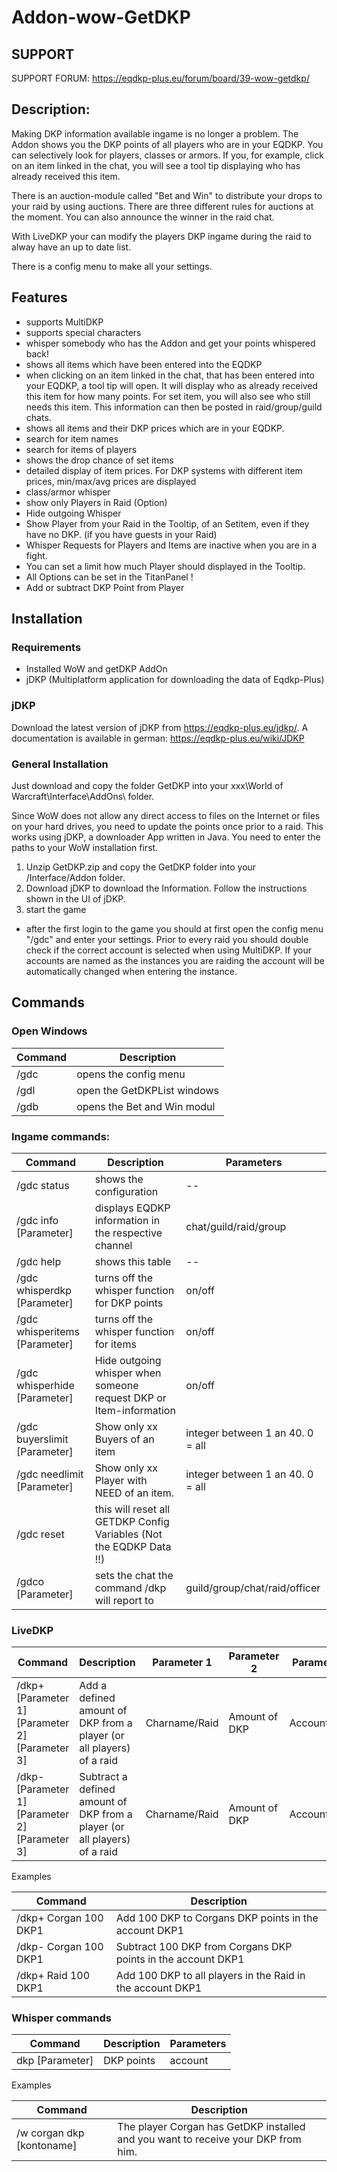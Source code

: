 # Addon-wow-GetDKP

SUPPORT
------------------
SUPPORT FORUM: https://eqdkp-plus.eu/forum/board/39-wow-getdkp/

Description:
------------------

Making DKP information available ingame is no longer a problem.
The Addon shows you the DKP points of all players who are in your EQDKP. You can selectively look for players, classes or armors.
If you, for example, click on an item linked in the chat, you will see a tool tip displaying who has already received this item.

There is an auction-module called "Bet and Win" to distribute your drops to your raid by using auctions. There are three different rules for auctions at the moment. You can also announce the winner in the raid chat.

With LiveDKP your can modify the players DKP ingame during the raid to alway have an up to date list.

There is a config menu to make all your settings.

Features
------------------
* supports MultiDKP
* supports special characters
* whisper somebody who has the Addon and get your points whispered back!
* shows all items which have been entered into the EQDKP
* when clicking on an item linked in the chat, that has been entered into your EQDKP, a tool tip will open. It will display who as already received this item for how many points. For set item, you will also see who still needs this item.
This information can then be posted in raid/group/guild chats.
* shows all items and their DKP prices which are in your EQDKP.
* search for item names
* search for items of players
* shows the drop chance of set items
* detailed display of item prices. For DKP systems with different item prices, min/max/avg prices are displayed
* class/armor whisper
* show only Players in Raid (Option)
* Hide outgoing Whisper
* Show Player from your Raid in the Tooltip, of an Setitem, even if they have no DKP. (if you have guests in your Raid)
* Whisper Requests for Players and Items are inactive when you are in a fight.
* You can set a limit how much Player should displayed in the Tooltip.
* All Options can be set in the TitanPanel !
* Add or subtract DKP Point from Player

Installation
------------------

### Requirements
* Installed WoW and getDKP AddOn
* jDKP (Multiplatform application for downloading the data of Eqdkp-Plus)

### jDKP
Download the latest version of jDKP from https://eqdkp-plus.eu/jdkp/. A documentation is available in german: https://eqdkp-plus.eu/wiki/JDKP

### General Installation
Just download and copy the folder GetDKP into your xxx\World of Warcraft\Interface\AddOns\ folder.

Since WoW does not allow any direct access to files on the Internet or files on your hard drives, you need to update the points once prior to a raid. This works using jDKP, a downloader App written in Java. You need to enter the paths to your WoW installation first.

1. Unzip GetDKP.zip and copy the GetDKP folder into your /Interface/Addon folder.
2. Download jDKP to download the Information. Follow the instructions shown in the UI of jDKP.
3. start the game

* after the first login to the game you should at first open the config menu "/gdc" and enter your settings. Prior to every raid you should double check if the correct account is selected when using MultiDKP. If your accounts are named as the instances you are raiding the account will be automatically changed when entering the instance.

Commands
------------------

### Open Windows

Command  | Description
------------ | -------------
/gdc | opens the config menu
/gdl | open the GetDKPList windows
/gdb | opens the Bet and Win modul

### Ingame commands:

Command  | Description | Parameters
------------ | -------------  | -----------
/gdc status | shows the configuration | --
/gdc info [Parameter] | displays EQDKP information in the respective channel  | chat/guild/raid/group
/gdc help | shows this table | --
/gdc whisperdkp	[Parameter] | turns off the whisper function for DKP points  | on/off
/gdc whisperitems [Parameter] | turns off the whisper function for items  | on/off
/gdc whisperhide [Parameter] | Hide outgoing whisper when someone request DKP or Item-information | on/off
/gdc buyerslimit [Parameter] | Show only xx Buyers of an item  | integer between 1 an 40. 0 = all
/gdc needlimit [Parameter] | Show only xx Player with NEED of an item.  | integer between 1 an 40. 0 = all
/gdc reset | this will reset all GETDKP Config Variables (Not the EQDKP Data !!)
/gdco [Parameter] | sets the chat the command /dkp will report to | guild/group/chat/raid/officer

### LiveDKP

Command  | Description | Parameter 1 | Parameter 2 | Parameter 3
------------ | ------------- | ----------- | ----------- | -----------
/dkp+ [Parameter 1] [Parameter 2] [Parameter 3] | Add a defined amount of DKP from a player (or all players) of a raid | Charname/Raid | Amount of DKP | Accountname
/dkp- [Parameter 1] [Parameter 2] [Parameter 3] | Subtract a defined amount of DKP from a player (or all players) of a raid | Charname/Raid | Amount of DKP | Accountname

Examples

Command  | Description
------------ | -------------
/dkp+ Corgan 100 DKP1 | Add 100 DKP to Corgans DKP points in the account DKP1
/dkp- Corgan 100 DKP1 | Subtract 100 DKP from Corgans DKP points in the account DKP1
/dkp+ Raid 100 DKP1 | Add 100 DKP to all players in the Raid in the account DKP1

### Whisper commands

Command  | Description | Parameters
------------ | ------------- | -------------
dkp	[Parameter] | DKP points | account

Examples

Command  | Description
------------ | -------------
/w corgan dkp [kontoname] | The player Corgan has GetDKP installed and you want to receive your DKP from him.
